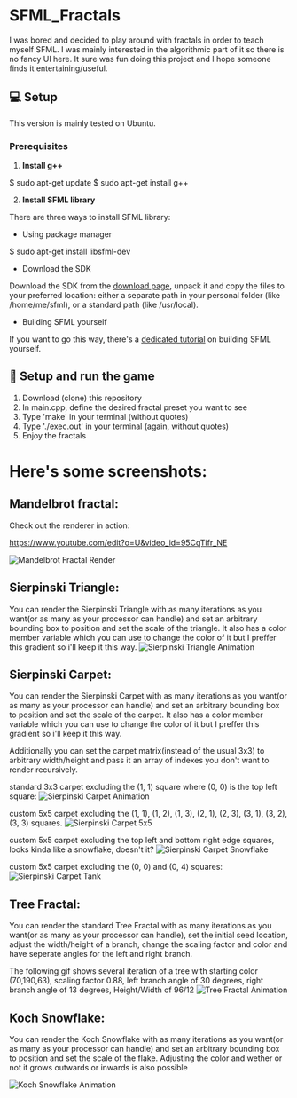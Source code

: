 # SFML_Fractals
I was bored and decided to play around with fractals in order to teach myself SFML. I was mainly interested in the algorithmic part of it so there is no fancy UI here. It sure was fun doing this project and I hope someone finds it entertaining/useful.

## :computer: Setup

This version is mainly tested on Ubuntu.

### Prerequisites

1. **Install g++**

$ sudo apt-get update
$ sudo apt-get install g++

2. **Install SFML library**

There are three ways to install SFML library:

* Using package manager

$ sudo apt-get install libsfml-dev

* Download the SDK

Download the SDK from the [download page](https://www.sfml-dev.org/download.php), unpack it and copy the files to your preferred location: either a separate path in your personal folder (like /home/me/sfml), or a standard path (like /usr/local).

* Building SFML yourself

If you want to go this way, there's a [dedicated tutorial](https://www.sfml-dev.org/tutorials/2.0/compile-with-cmake.php) on building SFML yourself.

## :wrench: Setup and run the game

1. Download (clone) this repository
2. In main.cpp, define the desired fractal preset you want to see
3. Type 'make' in your terminal (without quotes)
4. Type './exec.out' in your terminal (again, without quotes)
5. Enjoy the fractals

# Here's some screenshots:
## Mandelbrot fractal:
Check out the renderer in action:

  https://www.youtube.com/edit?o=U&video_id=95CqTifr_NE


![Mandelbrot Fractal Render](https://raw.githubusercontent.com/BojanV03/SFML_Fractals/master/Images/Mandelbrot.jpg "Mandelbrot Fractal Render")


## Sierpinski Triangle:
You can render the Sierpinski Triangle with as many iterations as you want(or as many as your processor can handle) and set an arbitrary bounding box to position and set the scale of the triangle. It also has a color member variable which you can use to change the color of it but I preffer this gradient so i'll keep it this way.
![Sierpinski Triangle Animation](https://raw.githubusercontent.com/BojanV03/SFML_Fractals/master/Images/SierpinskiTriangle.gif "Sierpinski Triangle Animation")

## Sierpinski Carpet:
You can render the Sierpinski Carpet with as many iterations as you want(or as many as your processor can handle) and set an arbitrary bounding box to position and set the scale of the carpet. It also has a color member variable which you can use to change the color of it but I preffer this gradient so i'll keep it this way.

Additionally you can set the carpet matrix(instead of the usual 3x3) to arbitrary width/height and pass it an array of indexes you don't want to render recursively.

standard 3x3 carpet excluding the (1, 1) square where (0, 0) is the top left square:
![Sierpinski Carpet Animation](https://raw.githubusercontent.com/BojanV03/SFML_Fractals/master/Images/SierpinskiCarpet.gif "Sierpinski Carpet Animation")

custom 5x5 carpet excluding the (1, 1), (1, 2), (1, 3), (2, 1), (2, 3), (3, 1), (3, 2), (3, 3) squares.
![Sierpinski Carpet 5x5](https://raw.githubusercontent.com/BojanV03/SFML_Fractals/master/Images/SierpinskiCarpet5x5.jpg "Sierpinski Carpet 5x5")

custom 5x5 carpet excluding the top left and bottom right edge squares, looks kinda like a snowflake, doesn't it?
![Sierpinski Carpet Snowflake](https://raw.githubusercontent.com/BojanV03/SFML_Fractals/master/Images/SierpinskiCarpetSnowflake.jpg "Sierpinski Carpet Snowflake")

custom 5x5 carpet excluding the (0, 0) and (0, 4) squares:
![Sierpinski Carpet Tank](https://raw.githubusercontent.com/BojanV03/SFML_Fractals/master/Images/SierpinskiCarpetTank.png "Sierpinski Carpet Tank")

## Tree Fractal:
You can render the standard Tree Fractal with as many iterations as you want(or as many as your processor can handle), set the initial seed location, adjust the width/height of a branch, change the scaling factor and color and have seperate angles for the left and right branch.

The following gif shows several iteration of a tree with starting color (70,190,63), scaling factor 0.88, left branch angle of 30 degrees, right branch angle of 13 degrees, Height/Width of 96/12
![Tree Fractal Animation](https://raw.githubusercontent.com/BojanV03/SFML_Fractals/master/Images/TreeFractal.gif "Tree Fractal Animation")

## Koch Snowflake:
You can render the Koch Snowflake with as many iterations as you want(or as many as your processor can handle) and set an arbitrary bounding box to position and set the scale of the flake. Adjusting the color and wether or not it grows outwards or inwards is also possible

![Koch Snowflake Animation](https://raw.githubusercontent.com/BojanV03/SFML_Fractals/master/Images/KochSnowflake.gif "Koch Snowflake Animation")
